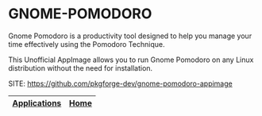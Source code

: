 # GNOME-POMODORO

 Gnome Pomodoro is a productivity tool designed to help you manage your time effectively using the Pomodoro Technique.
 
 This Unofficial AppImage allows you to run Gnome Pomodoro on any Linux distribution without the need for installation.

 SITE: https://github.com/pkgforge-dev/gnome-pomodoro-appimage

 | [Applications](https://portable-linux-apps.github.io/apps.html) | [Home](https://portable-linux-apps.github.io)
 | --- | --- |
